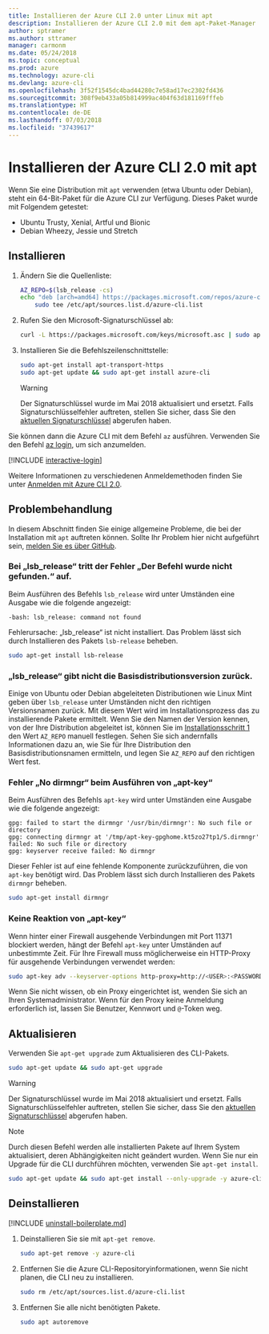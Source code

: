 ```yaml
---
title: Installieren der Azure CLI 2.0 unter Linux mit apt
description: Installieren der Azure CLI 2.0 mit dem apt-Paket-Manager
author: sptramer
ms.author: sttramer
manager: carmonm
ms.date: 05/24/2018
ms.topic: conceptual
ms.prod: azure
ms.technology: azure-cli
ms.devlang: azure-cli
ms.openlocfilehash: 3f52f1545dc4bad44280c7e58ad17ec2302fd436
ms.sourcegitcommit: 308f9eb433a05b814999ac404f63d181169fffeb
ms.translationtype: HT
ms.contentlocale: de-DE
ms.lasthandoff: 07/03/2018
ms.locfileid: "37439617"
---
```

# <a name="install-azure-cli-20-with-apt"></a>Installieren der Azure CLI 2.0 mit apt

Wenn Sie eine Distribution mit `apt` verwenden (etwa Ubuntu oder Debian), steht ein 64-Bit-Paket für die Azure CLI zur Verfügung. Dieses Paket wurde mit Folgendem getestet:

* Ubuntu Trusty, Xenial, Artful und Bionic
* Debian Wheezy, Jessie und Stretch

## <a name="install"></a>Installieren

1. <a name="install-step-1"/> Ändern Sie die Quellenliste:

    ```bash
    AZ_REPO=$(lsb_release -cs)
    echo "deb [arch=amd64] https://packages.microsoft.com/repos/azure-cli/ $AZ_REPO main" | \
        sudo tee /etc/apt/sources.list.d/azure-cli.list
    ```

2. <a name="signingKey"></a>Rufen Sie den Microsoft-Signaturschlüssel ab:

   ```bash
   curl -L https://packages.microsoft.com/keys/microsoft.asc | sudo apt-key add -
   ```

3. Installieren Sie die Befehlszeilenschnittstelle:

   ```bash
   sudo apt-get install apt-transport-https
   sudo apt-get update && sudo apt-get install azure-cli
   ```

   > [!WARNING]
   > Der Signaturschlüssel wurde im Mai 2018 aktualisiert und ersetzt. Falls Signaturschlüsselfehler auftreten, stellen Sie sicher, dass Sie den [aktuellen Signaturschlüssel](#signingKey) abgerufen haben.

Sie können dann die Azure CLI mit dem Befehl `az` ausführen. Verwenden Sie den Befehl [az login](/cli/azure/reference-index#az-login), um sich anzumelden.

[!INCLUDE [interactive-login](includes/interactive-login.md)]

Weitere Informationen zu verschiedenen Anmeldemethoden finden Sie unter [Anmelden mit Azure CLI 2.0](authenticate-azure-cli.md).

## <a name="troubleshooting"></a>Problembehandlung

In diesem Abschnitt finden Sie einige allgemeine Probleme, die bei der Installation mit `apt` auftreten können. Sollte Ihr Problem hier nicht aufgeführt sein, [melden Sie es über GitHub](https://github.com/Azure/azure-cli/issues).

### <a name="lsbrelease-fails-with-command-not-found"></a>Bei „lsb_release“ tritt der Fehler „Der Befehl wurde nicht gefunden.“ auf.

Beim Ausführen des Befehls `lsb_release` wird unter Umständen eine Ausgabe wie die folgende angezeigt:

```output
-bash: lsb_release: command not found
```

Fehlerursache: „lsb_release“ ist nicht installiert. Das Problem lässt sich durch Installieren des Pakets `lsb-release` beheben.

```bash
sudo apt-get install lsb-release
```

### <a name="lsbrelease-does-not-return-the-base-distribution-version"></a>„lsb_release“ gibt nicht die Basisdistributionsversion zurück.

Einige von Ubuntu oder Debian abgeleiteten Distributionen wie Linux Mint geben über `lsb_release` unter Umständen nicht den richtigen Versionsnamen zurück. Mit diesem Wert wird im Installationsprozess das zu installierende Pakete ermittelt. Wenn Sie den Namen der Version kennen, von der Ihre Distribution abgeleitet ist, können Sie im [Installationsschritt 1](#install-step-1) den Wert `AZ_REPO` manuell festlegen. Sehen Sie sich andernfalls Informationen dazu an, wie Sie für Ihre Distribution den Basisdistributionsnamen ermitteln, und legen Sie `AZ_REPO` auf den richtigen Wert fest.

### <a name="apt-key-fails-with-no-dirmngr"></a>Fehler „No dirmngr“ beim Ausführen von „apt-key“

Beim Ausführen des Befehls `apt-key` wird unter Umständen eine Ausgabe wie die folgende angezeigt:

```output
gpg: failed to start the dirmngr '/usr/bin/dirmngr': No such file or directory
gpg: connecting dirmngr at '/tmp/apt-key-gpghome.kt5zo27tp1/S.dirmngr' failed: No such file or directory
gpg: keyserver receive failed: No dirmngr
```

Dieser Fehler ist auf eine fehlende Komponente zurückzuführen, die von `apt-key` benötigt wird. Das Problem lässt sich durch Installieren des Pakets `dirmngr` beheben.

```bash
sudo apt-get install dirmngr
```

### <a name="apt-key-hangs"></a>Keine Reaktion von „apt-key“

Wenn hinter einer Firewall ausgehende Verbindungen mit Port 11371 blockiert werden, hängt der Befehl `apt-key` unter Umständen auf unbestimmte Zeit. Für Ihre Firewall muss möglicherweise ein HTTP-Proxy für ausgehende Verbindungen verwendet werden:

```bash
sudo apt-key adv --keyserver-options http-proxy=http://<USER>:<PASSWORD>@<PROXY-HOST>:<PROXY-PORT>/ --keyserver packages.microsoft.com --recv-keys 52E16F86FEE04B979B07E28DB02C46DF417A0893
```

Wenn Sie nicht wissen, ob ein Proxy eingerichtet ist, wenden Sie sich an Ihren Systemadministrator. Wenn für den Proxy keine Anmeldung erforderlich ist, lassen Sie Benutzer, Kennwort und `@`-Token weg.

## <a name="update"></a>Aktualisieren

Verwenden Sie `apt-get upgrade` zum Aktualisieren des CLI-Pakets.

   ```bash
   sudo apt-get update && sudo apt-get upgrade
   ```

> [!WARNING]
> Der Signaturschlüssel wurde im Mai 2018 aktualisiert und ersetzt. Falls Signaturschlüsselfehler auftreten, stellen Sie sicher, dass Sie den [aktuellen Signaturschlüssel](#signingKey) abgerufen haben.
   
> [!NOTE]
> Durch diesen Befehl werden alle installierten Pakete auf Ihrem System aktualisiert, deren Abhängigkeiten nicht geändert wurden.
> Wenn Sie nur ein Upgrade für die CLI durchführen möchten, verwenden Sie `apt-get install`.
> ```bash
> sudo apt-get update && sudo apt-get install --only-upgrade -y azure-cli
> ```

## <a name="uninstall"></a>Deinstallieren

[!INCLUDE [uninstall-boilerplate.md](includes/uninstall-boilerplate.md)]

1. Deinstallieren Sie sie mit `apt-get remove`.

    ```bash
    sudo apt-get remove -y azure-cli
    ```

2. Entfernen Sie die Azure CLI-Repositoryinformationen, wenn Sie nicht planen, die CLI neu zu installieren.

   ```bash
   sudo rm /etc/apt/sources.list.d/azure-cli.list
   ```

3. Entfernen Sie alle nicht benötigten Pakete.

   ```bash
   sudo apt autoremove
   ```
